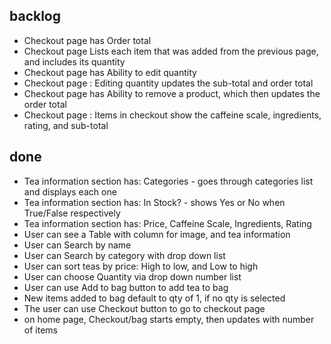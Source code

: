 ## backlog ##

* Checkout page has Order total
* Checkout page Lists each item that was added from the previous page, and includes its quantity
* Checkout page has Ability to edit quantity
* Checkout page : Editing quantity updates the sub-total and order total
* Checkout page has Ability to remove a product, which then updates the order total
* Checkout page : Items in checkout show the caffeine scale, ingredients, rating, and sub-total

## done ##

* Tea information section has: Categories - goes through categories list and displays each one
* Tea information section has: In Stock? - shows Yes or No when True/False respectively
* Tea information section has: Price, Caffeine Scale, Ingredients, Rating
* User can see a Table with column for image, and tea information
* User can Search by name
* User can Search by category with drop down list
* User can sort teas by price: High to low, and Low to high
* User can choose Quantity via drop down number list
* User can use Add to bag button to add tea to bag
* New items added to bag default to qty of 1, if no qty is selected
* The user can use Checkout button to go to checkout page
* on home page, Checkout/bag starts empty, then updates with number of items
